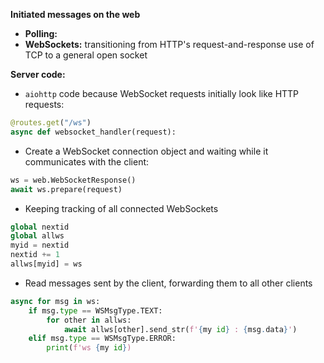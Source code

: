 
**Initiated messages on the web**
- **Polling:** 
- **WebSockets:** transitioning from HTTP's request-and-response use of TCP to a general open socket

**Server code:**

- `aiohttp` code because WebSocket requests initially look like HTTP requests:
```Python
@routes.get("/ws")
async def websocket_handler(request):
```

-  Create a WebSocket connection object and waiting while it communicates with the client:
```Python
ws = web.WebSocketResponse()
await ws.prepare(request)
```

- Keeping tracking of all connected WebSockets
```Python
global nextid
global allws
myid = nextid
nextid += 1
allws[myid] = ws
```

- Read messages sent by the client, forwarding them to all other clients
```Python
async for msg in ws:
	if msg.type == WSMsgType.TEXT:
		for other in allws:
			await allws[other].send_str(f'{my id} : {msg.data}')
	elif msg.type == WSMsgType.ERROR:
		print(f'ws {my id})
```
